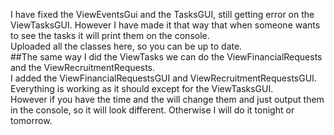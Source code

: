 I have fixed the ViewEventsGui and the TasksGUI, still getting error on the ViewTasksGUI.  However I have made it that way that when someone wants to see the tasks it will print them on the console.  
Uploaded all the classes here, so you can be up to date.  
##The same way I did the ViewTasks we can do the ViewFinancialRequests and the ViewRecruitmentRequests.  
I added the ViewFinancialRequestsGUI and ViewRecruitmentRequestsGUI. Everything is working as it should except for the ViewTasksGUI.  
However if you have the time and the will change them and just output them in the console, so it will look different. Otherwise I will do it tonight or tomorrow.  

